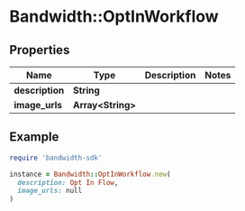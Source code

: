 # Bandwidth::OptInWorkflow

## Properties

| Name | Type | Description | Notes |
| ---- | ---- | ----------- | ----- |
| **description** | **String** |  |  |
| **image_urls** | **Array&lt;String&gt;** |  |  |

## Example

```ruby
require 'bandwidth-sdk'

instance = Bandwidth::OptInWorkflow.new(
  description: Opt In Flow,
  image_urls: null
)
```

